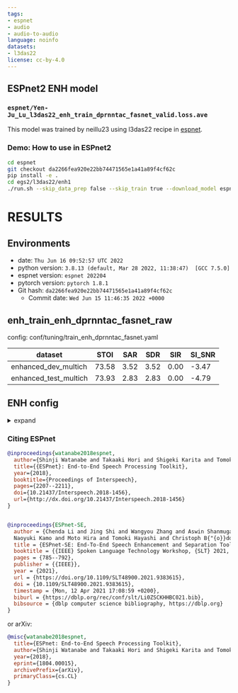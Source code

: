 ```yaml
---
tags:
- espnet
- audio
- audio-to-audio
language: noinfo
datasets:
- l3das22
license: cc-by-4.0
---
```


## ESPnet2 ENH model 

### `espnet/Yen-Ju_Lu_l3das22_enh_train_dprnntac_fasnet_valid.loss.ave`

This model was trained by neillu23 using l3das22 recipe in [espnet](https://github.com/espnet/espnet/).

### Demo: How to use in ESPnet2

```bash
cd espnet
git checkout da2266fea920e22bb74471565e1a41a89f4cf62c
pip install -e .
cd egs2/l3das22/enh1
./run.sh --skip_data_prep false --skip_train true --download_model espnet/Yen-Ju_Lu_l3das22_enh_train_dprnntac_fasnet_valid.loss.ave
```

<!-- Generated by ./scripts/utils/show_enh_score.sh -->
# RESULTS
## Environments
- date: `Thu Jun 16 09:52:57 UTC 2022`
- python version: `3.8.13 (default, Mar 28 2022, 11:38:47)  [GCC 7.5.0]`
- espnet version: `espnet 202204`
- pytorch version: `pytorch 1.8.1`
- Git hash: `da2266fea920e22bb74471565e1a41a89f4cf62c`
  - Commit date: `Wed Jun 15 11:46:35 2022 +0000`


## enh_train_enh_dprnntac_fasnet_raw

config: conf/tuning/train_enh_dprnntac_fasnet.yaml

|dataset|STOI|SAR|SDR|SIR|SI_SNR|
|---|---|---|---|---|---|
|enhanced_dev_multich|73.58|3.52|3.52|0.00|-3.47|
|enhanced_test_multich|73.93|2.83|2.83|0.00|-4.79|

## ENH config

<details><summary>expand</summary>

```
config: conf/tuning/train_enh_dprnntac_fasnet.yaml
print_config: false
log_level: INFO
dry_run: false
iterator_type: chunk
output_dir: exp/enh_train_enh_dprnntac_fasnet_raw
ngpu: 1
seed: 0
num_workers: 4
num_att_plot: 3
dist_backend: nccl
dist_init_method: env://
dist_world_size: 2
dist_rank: 0
local_rank: 0
dist_master_addr: localhost
dist_master_port: 51533
dist_launcher: null
multiprocessing_distributed: true
unused_parameters: false
sharded_ddp: false
cudnn_enabled: true
cudnn_benchmark: false
cudnn_deterministic: true
collect_stats: false
write_collected_feats: false
max_epoch: 300
patience: 10
val_scheduler_criterion:
- valid
- loss
early_stopping_criterion:
- valid
- loss
- min
best_model_criterion:
-   - valid
    - si_snr
    - max
-   - valid
    - loss
    - min
keep_nbest_models: 1
nbest_averaging_interval: 0
grad_clip: 5.0
grad_clip_type: 2.0
grad_noise: false
accum_grad: 1
no_forward_run: false
resume: true
train_dtype: float32
use_amp: false
log_interval: null
use_matplotlib: true
use_tensorboard: true
use_wandb: false
wandb_project: null
wandb_id: null
wandb_entity: null
wandb_name: null
wandb_model_log_interval: -1
detect_anomaly: false
pretrain_path: null
init_param: []
ignore_init_mismatch: false
freeze_param: []
num_iters_per_epoch: null
batch_size: 24
valid_batch_size: null
batch_bins: 1000000
valid_batch_bins: null
train_shape_file:
- exp/enh_stats_16k/train/speech_mix_shape
- exp/enh_stats_16k/train/speech_ref1_shape
valid_shape_file:
- exp/enh_stats_16k/valid/speech_mix_shape
- exp/enh_stats_16k/valid/speech_ref1_shape
batch_type: folded
valid_batch_type: null
fold_length:
- 80000
- 80000
sort_in_batch: descending
sort_batch: descending
multiple_iterator: false
chunk_length: 32000
chunk_shift_ratio: 0.5
num_cache_chunks: 1024
train_data_path_and_name_and_type:
-   - dump/raw/train_multich/wav.scp
    - speech_mix
    - sound
-   - dump/raw/train_multich/spk1.scp
    - speech_ref1
    - sound
valid_data_path_and_name_and_type:
-   - dump/raw/dev_multich/wav.scp
    - speech_mix
    - sound
-   - dump/raw/dev_multich/spk1.scp
    - speech_ref1
    - sound
allow_variable_data_keys: false
max_cache_size: 0.0
max_cache_fd: 32
valid_max_cache_size: null
optim: adam
optim_conf:
    lr: 0.001
    eps: 1.0e-08
    weight_decay: 0
scheduler: steplr
scheduler_conf:
    step_size: 2
    gamma: 0.98
init: xavier_uniform
model_conf:
    stft_consistency: false
    loss_type: mask_mse
    mask_type: null
criterions:
-   name: si_snr
    conf:
        eps: 1.0e-07
    wrapper: fixed_order
    wrapper_conf:
        weight: 1.0
use_preprocessor: false
encoder: same
encoder_conf: {}
separator: fasnet
separator_conf:
    enc_dim: 64
    feature_dim: 64
    hidden_dim: 128
    layer: 6
    segment_size: 24
    num_spk: 1
    win_len: 16
    context_len: 16
    sr: 16000
    fasnet_type: fasnet
    dropout: 0.2
decoder: same
decoder_conf: {}
required:
- output_dir
version: '202204'
distributed: true
```

</details>



### Citing ESPnet

```BibTex
@inproceedings{watanabe2018espnet,
  author={Shinji Watanabe and Takaaki Hori and Shigeki Karita and Tomoki Hayashi and Jiro Nishitoba and Yuya Unno and Nelson Yalta and Jahn Heymann and Matthew Wiesner and Nanxin Chen and Adithya Renduchintala and Tsubasa Ochiai},
  title={{ESPnet}: End-to-End Speech Processing Toolkit},
  year={2018},
  booktitle={Proceedings of Interspeech},
  pages={2207--2211},
  doi={10.21437/Interspeech.2018-1456},
  url={http://dx.doi.org/10.21437/Interspeech.2018-1456}
}


@inproceedings{ESPnet-SE,
  author = {Chenda Li and Jing Shi and Wangyou Zhang and Aswin Shanmugam Subramanian and Xuankai Chang and 
  Naoyuki Kamo and Moto Hira and Tomoki Hayashi and Christoph B{"{o}}ddeker and Zhuo Chen and Shinji Watanabe},
  title = {ESPnet-SE: End-To-End Speech Enhancement and Separation Toolkit Designed for {ASR} Integration},
  booktitle = {{IEEE} Spoken Language Technology Workshop, {SLT} 2021, Shenzhen, China, January 19-22, 2021},
  pages = {785--792},
  publisher = {{IEEE}},
  year = {2021},
  url = {https://doi.org/10.1109/SLT48900.2021.9383615},
  doi = {10.1109/SLT48900.2021.9383615},
  timestamp = {Mon, 12 Apr 2021 17:08:59 +0200},
  biburl = {https://dblp.org/rec/conf/slt/Li0ZSCKHHBC021.bib},
  bibsource = {dblp computer science bibliography, https://dblp.org}
}


```

or arXiv:

```bibtex
@misc{watanabe2018espnet,
  title={ESPnet: End-to-End Speech Processing Toolkit}, 
  author={Shinji Watanabe and Takaaki Hori and Shigeki Karita and Tomoki Hayashi and Jiro Nishitoba and Yuya Unno and Nelson Yalta and Jahn Heymann and Matthew Wiesner and Nanxin Chen and Adithya Renduchintala and Tsubasa Ochiai},
  year={2018},
  eprint={1804.00015},
  archivePrefix={arXiv},
  primaryClass={cs.CL}
}
```
